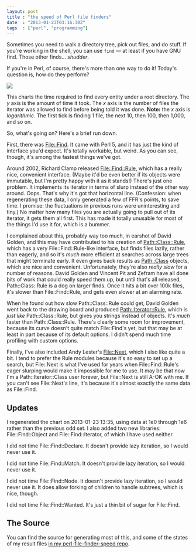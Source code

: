 ```yaml
---
layout: post
title : "the speed of Perl file finders"
date  : "2013-01-23T03:16:30Z"
tags  : ["perl", "programming"]
---
```

Sometimes you need to walk a directory tree, pick out files, and do stuff.  If
you're working in the shell, you can use `find` — at least if you have GNU
find.  Those other finds… *shudder*.

If you're in Perl, of course, there's more than one way to do it!  Today's
question is, how do they perform?

<img src='/img/finder-slowness.png' />

This charts the time required to find every entity under a root directory.  The
*y* axis is the amount of time it took.  The *x* axis is the number of files
the iterator was allowed to find before being told it was done.  **Note:** the
*x* axis is *logarithmic*.  The first tick is finding 1 file, the next 10, then 100,
then 1,000, and so on.

So, what's going on?  Here's a brief run down.

First, there was [File::Find](https://metacpan.org/module/File%3A%3AFind).  It
came with Perl 5, and it has just the kind of interface you'd expect.  It's
totally workable, but weird.  As you can see, though, it's among the fastest
things we've got.

Around 2002, Richard Clamp released
[File::Find::Rule](https://metacpan.org/module/File::Find::Rule), which has a
really nice, convenient interface.  (Maybe it'd be even better if its objects
were immutable, but I'm pretty happy with it as it stands!)  There's just one
problem.  It implements its iterator in terms of slurp instead of the other way
around.  Oops.  That's why it's got that horizontal line.  (Confession: when regenerating these data, I only generated a few of FFR's points, to save time.  I promise: the fluctuations in previous runs were uninteresting and tiny.)  No matter how many
files you are actually going to pull out of its iterator, it gets them all
first.  This has made it totally unusable for most of the things I'd use it
for, which is a bummer.

I complained about this, probably way too much, in earshot of David Golden, and
this may have contributed to his creation of
[Path::Class::Rule](https://metacpan.org/module/Path%3A%3AClass%3A%3ARule),
which has a very File::Find::Rule-like interface, but finds files lazily,
rather than eagerly, and so it's *much* more efficient at searches across large
trees that might terminate early.  It even gives back results as
[Path::Class](https://metacpan.org/module/Path%3A%3AClass) objects, which are
nice and convenient.  Unfortunately, they're also *really slow* for a number of
reasons.  David Golden and Vincent Pit and Zefram have all done bits of work
that could really speed them up, but until that's all released,
Path::Class::Rule is a dog on larger finds.  Once it hits a bit over 100k files, it's
slower than File::Find::Rule, and gets even slower at an alarming rate.

When he found out how slow Path::Class::Rule could get, David Golden went back
to the drawing board and produced
[Path::Iterator::Rule](https://metacpan.org/module/Path%3A%3AIterator%3A%3ARule),
which is *just like* Path::Class::Rule, but gives you strings instead of
objects.  It's *much* faster than Path::Class::Rule.  There's clearly some room
for improvement, because its curve doesn't quite match File::Find's yet, but
that may be at least in part because of its default options.  I didn't spend
much time profiling with custom options.

Finally, I've also included Andy Lester's
[File::Next](https://metacpan.org/module/File%3A%3ANext), which I also like
quite a bit.  I tend to prefer the Rule modules because it's so easy to set up
a search, but File::Next is what I've used for years when File::Find::Rule's
eager slurping would make it impossible for me to use.  It may be that now I'm
a Path::Iterator::Class user forever, but File::Next is still A-OK with me.  If you can't see File::Next's line, it's because it's almost exactly the same data as File::Find.

## Updates

I regenerated the chart on 2013-01-23 13:35, using data at 1e0 through 1e6 rather than the previous odd set.  I also added two new libraries: File::Find::Object and File::Find::Iterator, of which I have used neither.

I did not time File::Find::Declare.  It doesn't provide lazy iteration, so I would never use it.

I did not time File::Find::Match.  It doesn't provide lazy iteration, so I would never use it.

I did not time File::Find::Node.  It doesn't provide lazy iteration, so I would never use it.  It does allow forking of children to handle subtrees, which is nice, though.

I did not time File::Find::Wanted.  It's just a thin bit of sugar for File::Find.

## The Source

You can find the source for generating most of this, and some of the states of my result files [in my perl-file-finder-speed repo](https://github.com/rjbs/perl-file-finder-speed).
